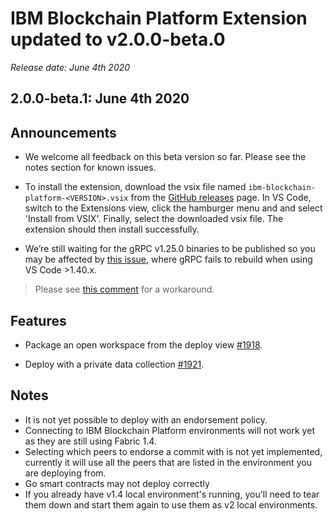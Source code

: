 # IBM Blockchain Platform Extension updated to v2.0.0-beta.0
_Release date: June 4th 2020_

## 2.0.0-beta.1: June 4th 2020

Announcements
---
* We welcome all feedback on this beta version so far. Please see the notes section for known issues.

* To install the extension, download the vsix file named `ibm-blockchain-platform-<VERSION>.vsix` from the [GitHub releases](https://github.com/IBM-Blockchain/blockchain-vscode-extension/releases) page.
  In VS Code, switch to the Extensions view, click the hamburger menu and and select 'Install from VSIX'. Finally, select the downloaded vsix file. The extension should then install successfully.
  
* We’re still waiting for the gRPC v1.25.0 binaries to be published so you may be affected by [this issue](https://github.com/IBM-Blockchain/blockchain-vscode-extension/issues/1621), where gRPC fails to rebuild when using VS Code >1.40.x.
 > Please see [this comment](https://github.com/IBM-Blockchain/blockchain-vscode-extension/issues/1621#issuecomment-552926559) for a workaround. 

Features
---
* Package an open workspace from the deploy view [#1918](https://github.com/IBM-Blockchain/blockchain-vscode-extension/issues/1918).

* Deploy with a private data collection [#1921](https://github.com/IBM-Blockchain/blockchain-vscode-extension/issues/1921).

Notes
---
* It is not yet possible to deploy with an endorsement policy.
* Connecting to IBM Blockchain Platform environments will not work yet as they are still using Fabric 1.4.
* Selecting which peers to endorse a commit with is not yet implemented, currently it will use all the peers that are listed in the environment you are deploying from.
* Go smart contracts may not deploy correctly
* If you already have v1.4 local environment's running, you'll need to tear them down and start them again to use them as v2 local environments.
